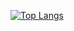 [![Top Langs](https://github-readme-stats.vercel.app/api/top-langs/?username=bg-silv&layout=compact?theme=shadow_red)](https://github.com/anuraghazra/github-readme-stats)

